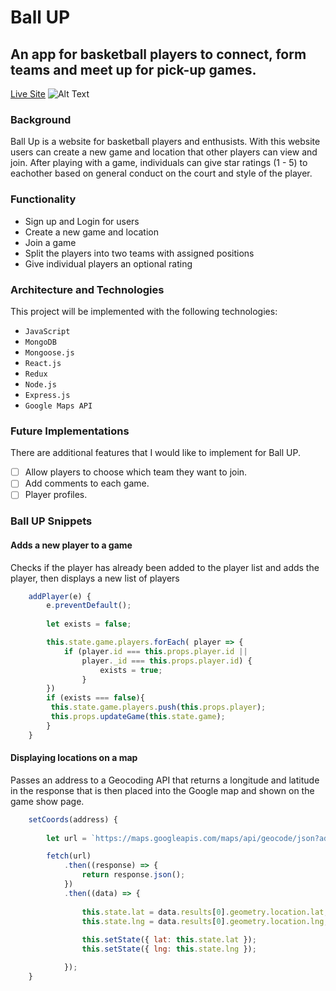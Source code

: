 # Ball UP
## An app for basketball players to connect, form teams and meet up for pick-up games.

[Live Site](https://ballup-app.herokuapp.com/#/)
![Alt Text](ballupgame.gif)

### Background
Ball Up is a website for basketball players and enthusists. With this website users can create a new game and location that other players can view and join. After playing with a game, individuals can give star ratings (1 - 5) to eachother based on general conduct on the court and style of the player.

### Functionality 
* Sign up and Login for users
* Create a new game and location
* Join a game
* Split the players into two teams with assigned positions
* Give individual players an optional rating

### Architecture and Technologies
This project will be implemented with the following technologies:

- `JavaScript`
- `MongoDB`  
- `Mongoose.js`  
- `React.js`  
- `Redux`  
- `Node.js`  
- `Express.js`  
- `Google Maps API` 

### Future Implementations
There are additional features that I would like to implement for Ball UP.
- [ ] Allow players to choose which team they want to join.
- [ ] Add comments to each game.
- [ ] Player profiles.

### Ball UP Snippets

#### Adds a new player to a game
Checks if the player has already been added to the player list and adds the player, then displays a new list of players
````js
    addPlayer(e) {
        e.preventDefault();
        
        let exists = false;

        this.state.game.players.forEach( player => {
            if (player.id === this.props.player.id || 
                player._id === this.props.player.id) {
                    exists = true;
                }
        })
        if (exists === false){
         this.state.game.players.push(this.props.player);
         this.props.updateGame(this.state.game);
        }
    }
````

#### Displaying locations on a map
Passes an address to a Geocoding API that returns a longitude and latitude in the response that is then placed into the Google map and shown on the game show page.
````js
    setCoords(address) {
        
        let url = `https://maps.googleapis.com/maps/api/geocode/json?address=${address}&key=***********************`;

        fetch(url)
            .then((response) => {
                return response.json();
            })
            .then((data) => {
                
                this.state.lat = data.results[0].geometry.location.lat;
                this.state.lng = data.results[0].geometry.location.lng;
                
                this.setState({ lat: this.state.lat });
                this.setState({ lng: this.state.lng });

            });
    }
````
